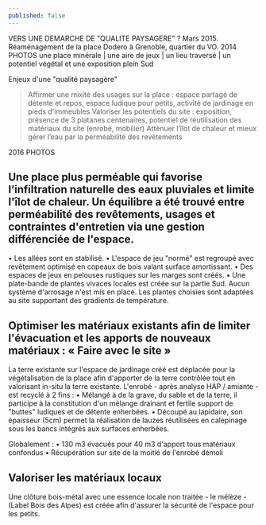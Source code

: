 ```yaml
---
published: false
---
```

VERS UNE DEMARCHE DE "QUALITE PAYSAGERE" ?
Mars 2015. Réaménagement de la place Dodero à Grenoble, quartier du VO.
2014
PHOTOS
une place minérale | une aire de jeux | un lieu traversé | un potentiel végétal et une exposition plein Sud

Enjeux d'une "qualité paysagère"
> Affirmer une mixité des usages sur la place : espace partagé de détente et repos, espace ludique pour petits, activité de jardinage en pieds d'immeubles
> Valoriser les potentiels du site : exposition, présence de 3 platanes centenaires, potentiel de réutilisation des matériaux du site (enrobé, mobilier)
> Atténuer l’îlot de chaleur et mieux gérer l’eau par la perméabilité des revêtements

2016
PHOTOS
## Une place plus perméable qui favorise l’infiltration naturelle des eaux pluviales et limite l'îlot de chaleur. Un équilibre a été trouvé entre perméabilité des revêtements, usages et contraintes d'entretien via une gestion différenciée de l'espace.
• Les allées sont en stabilisé.
• L'espace de jeu "normé" est regroupé avec revêtement optimisé en copeaux de bois valant surface amortissant.
• Des espaces de jeux en pelouses rustiques sur les marges sont créés.
• Une plate-bande de plantes vivaces locales est créée sur la partie Sud.
Aucun système d'arrosage n'est mis en place. Les plantes choisies sont adaptées au site supportant des gradients de température.

## Optimiser les matériaux existants afin de limiter l'évacuation et les apports de nouveaux matériaux : « Faire avec le site »
La terre existante sur l'espace de jardinage créé est déplacée pour la végétalisation de la place afin d'apporter de la terre contrôlée tout en valorisant in-situ la terre existante.
L'enrobé - après analyse HAP / amiante - est recyclé à 2 fins :
• Mélangé à de la grave, du sable et de la terre, il participe à la constitution d'un mélange drainant et fertile support de "buttes" ludiques et de détente enherbées.
• Découpé au lapidaire, son épaisseur (5cm) permet la réalisation de lauzes réutilisées en calepinage sous les bancs intégrés aux surfaces enherbées.

Globalement : 
• 130 m3 évacués pour 40 m3 d'apport tous matériaux confondus
• Récupération sur site de la moitié de l'enrobé démoli

## Valoriser les matériaux locaux
Une clôture bois-métal avec une essence locale non traitée - le mélèze - (Label Bois des Alpes) est créée afin d'assurer la sécurité de l'espace pour les petits.